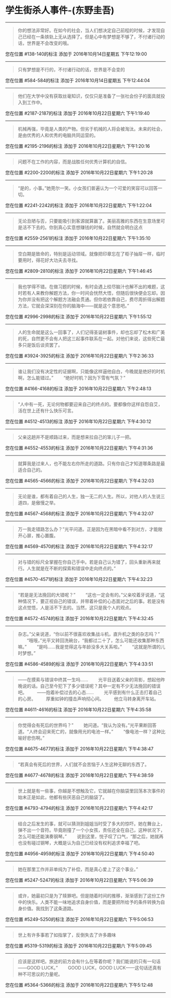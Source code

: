 # 学生街杀人事件-(东野圭吾)

---

> 你的想法非常好。在如今的社会，当人们想决定自己前程的时候，才发现自己已经在一条铁轨上无从选择了。但是心中有梦想是不够了，不付诸行动的话，世界是不会改变的哦。

您在位置 #138-140的标注 添加于 2016年10月14日星期五 下午12:19:00

---

> 只有梦想是不行的，不付诸行动的话，世界是不会变的

您在位置 #584-584的标注 添加于 2016年10月14日星期五 下午12:44:04

---

> 他们在大学中没有获取丝毫知识，仅仅只是准备了一张社会份子的面具就投入到工作中。

您在位置 #2187-2187的标注 添加于 2016年10月22日星期六 下午1:19:40

---

> 机械再强，毕竟是人类的产物。但劣于机械的人将会被淘汰。未来的社会，是由优秀的人和优秀的电脑共同运营的。

您在位置 #2195-2196的标注 添加于 2016年10月22日星期六 下午1:20:16

---

> 问题不在工作的内容，而是战胜任何优秀计算机的自信。

您在位置 #2200-2200的标注 添加于 2016年10月22日星期六 下午1:20:28

---

> “是的，小事。”她莞尔一笑。小女孩们普遍认为一个可爱的笑容可以回答一切。

您在位置 #2241-2242的标注 添加于 2016年10月22日星期六 下午1:22:04

---

> 无论丑陋与否，只要能吸引到客源就算赢了。美丽高雅的东西在生意场里可是活不下去的。你到真心实意想赚钱的时候，自然就会明白这点

您在位置 #2559-2561的标注 添加于 2016年10月22日星期六 下午1:35:10

---

> 空白期是致命的，特别是运动领域。就像把印章忘在了柜子抽屉一样，临时要用时，得花好大功夫去寻找。

您在位置 #2809-2810的标注 添加于 2016年10月22日星期六 下午1:46:45

---

> 我也学得不错。在做习题的时候，有时会遇上绞尽脑汁也解不出的难题，这时若有人来教你解题方法，你一时间会恍然大悟，但随后很快便会忘却。因为你并没有把这个解题方法融会贯通。但你若依靠自己，费尽周折得出解题方法，它就会深深刻在你的脑海中——就是这个意思吧。” 　　“

您在位置 #2996-2998的标注 添加于 2016年10月22日星期六 下午1:55:12

---

> 人的生命就是这么一回事了，人们记得圣诞树事件，却也忘却了松木和广美的死，自然更不会有人把这三起事件联系在一起。对他们来说，这些死亡最多只是饭后谈资罢了。

您在位置 #3924-3925的标注 添加于 2016年10月22日星期六 下午2:36:33

---

> 谁让我们没有决定性的证据啊，只能像这样逼他自白，今晚就是绝好的时机啊，怎么能错过。” 　　“绝好时机？因为下雪有气氛？”

您在位置 #4166-4168的标注 添加于 2016年10月22日星期六 下午2:48:13

---

> “人中有一死，无论何物都要迎来自己的终点的。要都像你这样自怨自艾，活在世上还有什么快乐可言。

您在位置 #4512-4513的标注 添加于 2016年10月22日星期六 下午4:30:12

---

> 父亲这趟并不是顺路过来，而是想来拉自己的笨儿子一把。

您在位置 #4552-4553的标注 添加于 2016年10月22日星期六 下午4:31:36

---

> 就算我是过来人，也不能左右你所走的道路。只有你自己才知道哪条路是最适合自己的。

您在位置 #4565-4566的标注 添加于 2016年10月22日星期六 下午4:32:03

---

> 无论是谁，都有着自己的人生，独一无二的人生。所以，对他人的人生说三道四，是傲慢之举。

您在位置 #4567-4568的标注 添加于 2016年10月22日星期六 下午4:32:07

---

> 万一我走错路怎么办？”光平问道。正是因为在黑暗中看不到对方，才能敞开心扉，推心置腹。

您在位置 #4569-4570的标注 添加于 2016年10月22日星期六 下午4:32:17

---

> 对与错的标尺全掌握在你自己手中。若是自己认为错了，回头重新再来就行。人生就是在不断的探索和错误中走向终点的。”

您在位置 #4570-4571的标注 添加于 2016年10月22日星期六 下午4:32:23

---

> “若是是无法挽回的大错呢？” 　　“这也一定会有的。”父亲咬着牙说道，“这种情况下，要正视自己的错误，并带着补偿的心态面对之后的事。若是没有这点觉悟，人是活不下去的。当然，这只是我个人的观点。

您在位置 #4572-4574的标注 添加于 2016年10月22日星期六 下午4:32:45

---

> 杂志。”父亲说道，“你以前不很喜欢收集战斗机，直升机之类的杂志吗？” 　　“哦哦，”光平又转回洗碗台，“我都过二十了，怎么可能还收集那种东西嘛。” 　　“是吗……我是觉得这与年龄没多大关系啦。” 　　“这就是所谓的儿时梦想。”

您在位置 #4586-4589的标注 添加于 2016年10月22日星期六 下午4:33:51

---

> ——在摸索与错误中终其一生吗…… 　　光平目送着父亲的背影，想起他昨晚说的话。自己至今犯下了多少错误呢？其中一定有不少无法挽回的错误吧。 　　——抱着补偿过去的心态…… 　　光平感到有什么正击打着自己的心房。 　　厚重如钟的撞击声响彻心间。 　　他立马转身离开车站。

您在位置 #4611-4616的标注 添加于 2016年10月22日星期六 下午4:35:58

---

> 你觉得会有死后的世界吗？” 　　她问道。“我认为没有。”光平果断回答道。“人终会迎来死亡的，就像用光的电池一样。” 　　“像电池一样？这种比喻好悲伤啊。”

您在位置 #4675-4677的标注 添加于 2016年10月22日星期六 下午4:38:47

---

> “若真会有死后的世界，人们就不会苦恼于人生这种无聊的东西了。

您在位置 #4677-4678的标注 添加于 2016年10月22日星期六 下午4:38:59

---

> 世上就是有一些事，你越是不想触及它，它就越在你脑袋里回荡本次事件的始末正是如此，他都有些厌恶自己的脑袋了。

您在位置 #4793-4794的标注 添加于 2016年10月22日星期六 下午4:42:17

---

> 结合之后发生的事，就可以猜测到姐姐当时受了多大的惊吓。她在舞台上，弹不出一个音符。毕竟刚撞了一个小女孩，责任还全在自己，这种状况下，怎么可能还能演奏钢琴。” 　　说到这里，悦子叹了口气，“那之后，她就再也没有碰过钢琴，大概是认为自己已经没有权利追求幸福了吧。

您在位置 #4956-4959的标注 添加于 2016年10月22日星期六 下午4:50:40

---

> 她在那里工作并非单纯为了补偿，而是真心爱上了这个事业。”

您在位置 #5247-5247的标注 添加于 2016年10月22日星期六 下午5:06:39

---

> 或许，她最初只是为了赎罪吧。但是随着时间的推移，渐渐感到了这份工作中的快乐。人类不能一味地追求自身价值，而是要把所给予的条件转换为自身价值。我找到了这条道路。

您在位置 #5249-5250的标注 添加于 2016年10月22日星期六 下午5:06:53

---

> 世上有许多事若了如指掌了，反倒失去了许多趣味

您在位置 #5319-5319的标注 添加于 2016年10月22日星期六 下午5:09:45

---

> 应该是这样吧。旅途的前方会有什么在等着你呢？我们能说的只有一句话——GOOD LUCK。” 　　GOOD LUCK，GOOD LUCK——这句话还真有种不可思议的力量呢。

您在位置 #5364-5366的标注 添加于 2016年10月22日星期六 下午5:12:48

---

